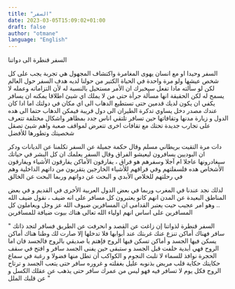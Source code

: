 ```yaml
---
title: "السفر"
date: 2023-03-05T15:09:02+01:00
draft: false
author: "otmane"
language: "English"
---
```


السفر قنطرة الى دواتنا

السفر وحيدا او مع انسان يهوى المغامرة واكتشاف المجهول هي تجربة يجب على كل شخص عيشها ولو مرة واحدة في الحياة
الكتير من حولنا لديه هدف السفر حول العالم لكن لو سألته مادا تفعل سيخبرك ان الأمر مستحيل بالنسبة له لأن التزاماته وعمله لا يسمح له
لكن الحقيقة انها مسألة جرأة
حتى من لا يملك اي شيئ اطلاقا يمكنه ان يسافر يكفي ان يكون لديك قدمين حتى تستطيع الدهاب الى اي مكان في دولتك
اما ادا كان عندك مصدر دخل يساوي تدكرة الطيران الى دول قريبة فيمكن الدهاب حتما الى هده الدول و زيارة مدنها وتقافاتها
حين تسافر تلتقي اناس جدد بمظاهر واشكال مختلفة
تتعرف على تجارب جديدة
تحتك مع تقافات اخرى
تتعرض لمواقف صعبة
واهم شيئ تصقل شخصيتك وتطورها للأفضل

دات مرة
التقيت بريطاني مسلم وقال حكمة جميلة عن السفر
تكلمنا عن الديانات ودكر ان البوديين يسافرون ليعيشو الفراق وقال
السفر يعلمك ان كل البشر في حياتك سيغادرونها عاجلا ام آجلا وسفرهم هو فراق ، يفارقون الأماكن يفارقون الأشياء ويفارقون الأشخاص هده فلسفلتهم
وفي فراقهم للأشياء الخارجين يتقربون من داتهم الداخلية
وهم في رحلتهم للخلاص الأبدي و البحت عن دواتهم وربما البحت عن الخالق

لدلك نجد عندنا في المغرب وربما في بعض الدول العربية الأخرى
في القديم و في بعض المناطق البعيدة عن المدن
انهم كانو يعتبرون كل مسافر على انه ضيف ، نقول ضيف الله ..
وهو امر عجيب حيت يعتبر القدامى ان المسافرين ضيوف الله عز وجل
ويعاملون كل المسافرين على اساس انهم اولياء الله تعالى
هناك بيوت ضيافة للمسافرين

"
السفر قنطرة لذواتنا إن زاغت عن القصد و انحرفت عن الطريق فسافر لتجد ذاتك
سافر فهناك أماكن تنزع عنك غربتك عند أبوابها فلا تدخلها إلا صارت لك وطنا
هناك أماكن يسكن فيها الجسد و أماكن تسكن فيها الروح فإهتم يا صديقي بالروح فالجسد فان اما الروح فهي أبدية خلفت قبل الجسد و ستبقى حين يفنى الجسد
سافر و افتح في سقف الحجرة نوافذ للسماء لا تلبث النجوم و الكواكب أن تطل منها فضولا و رغبة في سماع حكايتك حكاية قلب مريض بذنوبه عليل بغفلته و غروره
سافر حتى يتعب الجسد و ترتاح الروح فكل يوم لا تسافر فيه فهو ليس من عمرك
سافر حتى يذهب عن عقلك الكسل و عن قلبك الملل
"
